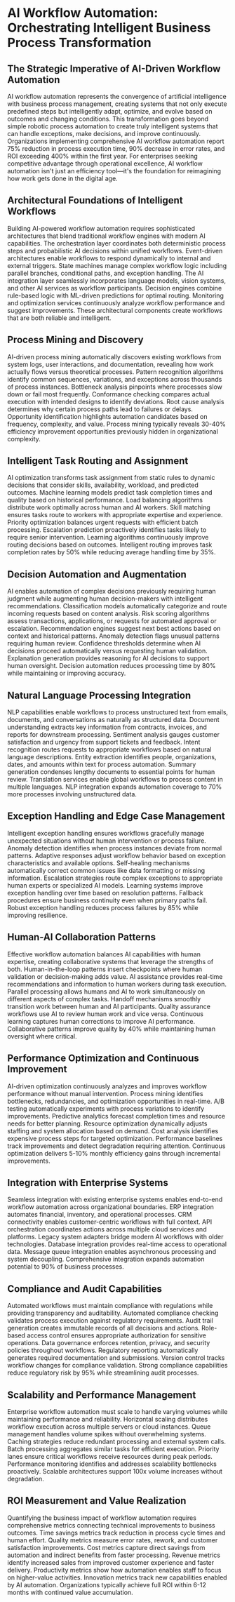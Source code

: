 # AI Workflow Automation: Orchestrating Intelligent Business Process Transformation

## The Strategic Imperative of AI-Driven Workflow Automation

AI workflow automation represents the convergence of artificial intelligence with business process management, creating systems that not only execute predefined steps but intelligently adapt, optimize, and evolve based on outcomes and changing conditions. This transformation goes beyond simple robotic process automation to create truly intelligent systems that can handle exceptions, make decisions, and improve continuously. Organizations implementing comprehensive AI workflow automation report 75% reduction in process execution time, 90% decrease in error rates, and ROI exceeding 400% within the first year. For enterprises seeking competitive advantage through operational excellence, AI workflow automation isn't just an efficiency tool—it's the foundation for reimagining how work gets done in the digital age.

## Architectural Foundations of Intelligent Workflows

Building AI-powered workflow automation requires sophisticated architectures that blend traditional workflow engines with modern AI capabilities. The orchestration layer coordinates both deterministic process steps and probabilistic AI decisions within unified workflows. Event-driven architectures enable workflows to respond dynamically to internal and external triggers. State machines manage complex workflow logic including parallel branches, conditional paths, and exception handling. The AI integration layer seamlessly incorporates language models, vision systems, and other AI services as workflow participants. Decision engines combine rule-based logic with ML-driven predictions for optimal routing. Monitoring and optimization services continuously analyze workflow performance and suggest improvements. These architectural components create workflows that are both reliable and intelligent.

## Process Mining and Discovery

AI-driven process mining automatically discovers existing workflows from system logs, user interactions, and documentation, revealing how work actually flows versus theoretical processes. Pattern recognition algorithms identify common sequences, variations, and exceptions across thousands of process instances. Bottleneck analysis pinpoints where processes slow down or fail most frequently. Conformance checking compares actual execution with intended designs to identify deviations. Root cause analysis determines why certain process paths lead to failures or delays. Opportunity identification highlights automation candidates based on frequency, complexity, and value. Process mining typically reveals 30-40% efficiency improvement opportunities previously hidden in organizational complexity.

## Intelligent Task Routing and Assignment

AI optimization transforms task assignment from static rules to dynamic decisions that consider skills, availability, workload, and predicted outcomes. Machine learning models predict task completion times and quality based on historical performance. Load balancing algorithms distribute work optimally across human and AI workers. Skill matching ensures tasks route to workers with appropriate expertise and experience. Priority optimization balances urgent requests with efficient batch processing. Escalation prediction proactively identifies tasks likely to require senior intervention. Learning algorithms continuously improve routing decisions based on outcomes. Intelligent routing improves task completion rates by 50% while reducing average handling time by 35%.

## Decision Automation and Augmentation

AI enables automation of complex decisions previously requiring human judgment while augmenting human decision-makers with intelligent recommendations. Classification models automatically categorize and route incoming requests based on content analysis. Risk scoring algorithms assess transactions, applications, or requests for automated approval or escalation. Recommendation engines suggest next best actions based on context and historical patterns. Anomaly detection flags unusual patterns requiring human review. Confidence thresholds determine when AI decisions proceed automatically versus requesting human validation. Explanation generation provides reasoning for AI decisions to support human oversight. Decision automation reduces processing time by 80% while maintaining or improving accuracy.

## Natural Language Processing Integration

NLP capabilities enable workflows to process unstructured text from emails, documents, and conversations as naturally as structured data. Document understanding extracts key information from contracts, invoices, and reports for downstream processing. Sentiment analysis gauges customer satisfaction and urgency from support tickets and feedback. Intent recognition routes requests to appropriate workflows based on natural language descriptions. Entity extraction identifies people, organizations, dates, and amounts within text for process automation. Summary generation condenses lengthy documents to essential points for human review. Translation services enable global workflows to process content in multiple languages. NLP integration expands automation coverage to 70% more processes involving unstructured data.

## Exception Handling and Edge Case Management

Intelligent exception handling ensures workflows gracefully manage unexpected situations without human intervention or process failure. Anomaly detection identifies when process instances deviate from normal patterns. Adaptive responses adjust workflow behavior based on exception characteristics and available options. Self-healing mechanisms automatically correct common issues like data formatting or missing information. Escalation strategies route complex exceptions to appropriate human experts or specialized AI models. Learning systems improve exception handling over time based on resolution patterns. Fallback procedures ensure business continuity even when primary paths fail. Robust exception handling reduces process failures by 85% while improving resilience.

## Human-AI Collaboration Patterns

Effective workflow automation balances AI capabilities with human expertise, creating collaborative systems that leverage the strengths of both. Human-in-the-loop patterns insert checkpoints where human validation or decision-making adds value. AI assistance provides real-time recommendations and information to human workers during task execution. Parallel processing allows humans and AI to work simultaneously on different aspects of complex tasks. Handoff mechanisms smoothly transition work between human and AI participants. Quality assurance workflows use AI to review human work and vice versa. Continuous learning captures human corrections to improve AI performance. Collaborative patterns improve quality by 40% while maintaining human oversight where critical.

## Performance Optimization and Continuous Improvement

AI-driven optimization continuously analyzes and improves workflow performance without manual intervention. Process mining identifies bottlenecks, redundancies, and optimization opportunities in real-time. A/B testing automatically experiments with process variations to identify improvements. Predictive analytics forecast completion times and resource needs for better planning. Resource optimization dynamically adjusts staffing and system allocation based on demand. Cost analysis identifies expensive process steps for targeted optimization. Performance baselines track improvements and detect degradation requiring attention. Continuous optimization delivers 5-10% monthly efficiency gains through incremental improvements.

## Integration with Enterprise Systems

Seamless integration with existing enterprise systems enables end-to-end workflow automation across organizational boundaries. ERP integration automates financial, inventory, and operational processes. CRM connectivity enables customer-centric workflows with full context. API orchestration coordinates actions across multiple cloud services and platforms. Legacy system adapters bridge modern AI workflows with older technologies. Database integration provides real-time access to operational data. Message queue integration enables asynchronous processing and system decoupling. Comprehensive integration expands automation potential to 90% of business processes.

## Compliance and Audit Capabilities

Automated workflows must maintain compliance with regulations while providing transparency and auditability. Automated compliance checking validates process execution against regulatory requirements. Audit trail generation creates immutable records of all decisions and actions. Role-based access control ensures appropriate authorization for sensitive operations. Data governance enforces retention, privacy, and security policies throughout workflows. Regulatory reporting automatically generates required documentation and submissions. Version control tracks workflow changes for compliance validation. Strong compliance capabilities reduce regulatory risk by 95% while streamlining audit processes.

## Scalability and Performance Management

Enterprise workflow automation must scale to handle varying volumes while maintaining performance and reliability. Horizontal scaling distributes workflow execution across multiple servers or cloud instances. Queue management handles volume spikes without overwhelming systems. Caching strategies reduce redundant processing and external system calls. Batch processing aggregates similar tasks for efficient execution. Priority lanes ensure critical workflows receive resources during peak periods. Performance monitoring identifies and addresses scalability bottlenecks proactively. Scalable architectures support 100x volume increases without degradation.

## ROI Measurement and Value Realization

Quantifying the business impact of workflow automation requires comprehensive metrics connecting technical improvements to business outcomes. Time savings metrics track reduction in process cycle times and human effort. Quality metrics measure error rates, rework, and customer satisfaction improvements. Cost metrics capture direct savings from automation and indirect benefits from faster processing. Revenue metrics identify increased sales from improved customer experience and faster delivery. Productivity metrics show how automation enables staff to focus on higher-value activities. Innovation metrics track new capabilities enabled by AI automation. Organizations typically achieve full ROI within 6-12 months with continued value accumulation.